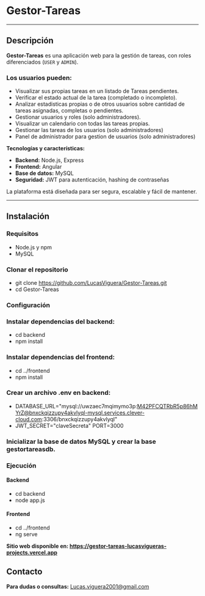 # Gestor-Tareas

---

## Descripción
**Gestor-Tareas** es una aplicación web para la gestión de tareas, con roles diferenciados (`USER` y `ADMIN`).

### Los usuarios pueden:
- Visualizar sus propias tareas en un listado de Tareas pendientes.  
- Verificar el estado actual de la tarea (completado o incompleto). 
- Analizar estadisticas propias o de otros usuarios sobre cantidad de tareas asignadas, completas o pendientes.
- Gestionar usuarios y roles (solo administradores).
- Visualizar un calendario con todas las tareas propias.
- Gestionar las tareas de los usuarios (solo administradores)
- Panel de administrador para gestion de usuarios (solo administradores)

**Tecnologías y características:**

- **Backend:** Node.js, Express  
- **Frontend:** Angular  
- **Base de datos:** MySQL  
- **Seguridad:** JWT para autenticación, hashing de contraseñas  

La plataforma está diseñada para ser segura, escalable y fácil de mantener.

---

## Instalación

### Requisitos
- Node.js y npm  
- MySQL  

### Clonar el repositorio
- git clone https://github.com/LucasViguera/Gestor-Tareas.git
- cd Gestor-Tareas

### Configuración

### Instalar dependencias del backend:

- cd backend
- npm install


### Instalar dependencias del frontend:

- cd ../frontend
- npm install

### Crear un archivo .env en backend:

- DATABASE_URL="mysql://uwzaec7mqimymo3p:M42PFCQTRbR5p86hMYrZ@bnxckqizzupy4akvlyql-mysql.services.clever-cloud.com:3306/bnxckqizzupy4akvlyql"
- JWT_SECRET="claveSecreta"
PORT=3000


### Inicializar la base de datos MySQL y crear la base gestortareasdb.

### Ejecución
#### Backend
- cd backend
- node app.js


#### Frontend
- cd ../frontend
- ng serve

**Sitio web disponible en: https://gestor-tareas-lucasvigueras-projects.vercel.app**

## Contacto

**Para dudas o consultas:** Lucas.viguera2001@gmail.com
